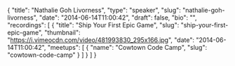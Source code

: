 {
  "title": "Nathalie Goh Livorness",
  "type": "speaker",
  "slug": "nathalie-goh-livorness",
  "date": "2014-06-14T11:00:42",
  "draft": false,
  "bio": "",
  "recordings": [
    {
      "title": "Ship Your First Epic Game",
      "slug": "ship-your-first-epic-game",
      "thumbnail": "https://i.vimeocdn.com/video/481993830_295x166.jpg",
      "date": "2014-06-14T11:00:42",
      "meetups": [
        {
          "name": "Cowtown Code Camp",
          "slug": "cowtown-code-camp"
        }
      ]
    }
  ]
}